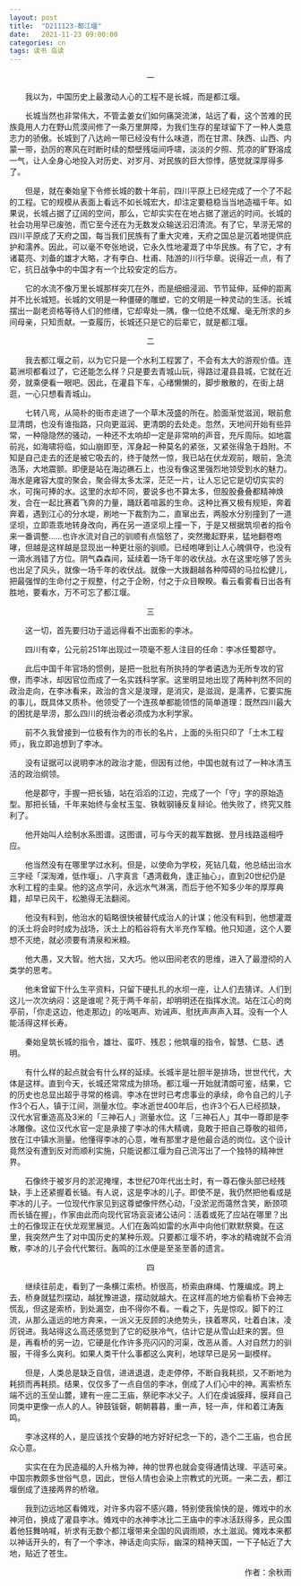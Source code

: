 ```yaml
---
layout: post
title:  "D211123-都江堰"
date:   2021-11-23 09:00:00
categories: cn
tags: 读书 岛读
---
```


<center>一</center>

&emsp;&emsp;我以为，中国历史上最激动人心的工程不是长城，而是都江堰。

&emsp;&emsp;长城当然也非常伟大，不管孟姜女们如何痛哭流涕，站远了看，这个苦难的民族竟用人力在野山荒漠间修了一条万里屏障，为我们生存的星球留下了一种人类意志力的骄傲。长城到了八达岭一带已经没有什么味道，而在甘肃、陕西、山西、内蒙一带，劲厉的寒风在时断时续的颓壁残垣间呼啸，淡淡的夕照、荒凉的旷野溶成一气，让人全身心地投入对历史、对岁月、对民族的巨大惊悸，感觉就深厚得多了。

&emsp;&emsp;但是，就在秦始皇下令修长城的数十年前，四川平原上已经完成了一个了不起的工程。它的规模从表面上看远不如长城宏大，却注定要稳稳当当地造福千年。如果说，长城占据了辽阔的空间，那么，它却实实在在地占据了邈远的时间。长城的社会功用早已废弛，而它至今还在为无数发众输送汩汩清流。有了它，旱涝无常的四川平原成了天府之国，每当我们民族有了重大灾难，天府之国总是沉着地提供庇护和濡养。因此，可以毫不夸张地说，它永久性地灌溉了中华民族。有了它，才有诸葛亮、刘备的雄才大略，才有李白、杜甫、陆游的川行华章。说得近一点，有了它，抗日战争中的中国才有一个比较安定的后方。

&emsp;&emsp;它的水流不像万里长城那样突兀在外，而是细细浸润、节节延伸，延伸的距离并不比长城短。长城的文明是一种僵硬的雕塑，它的文明是一种灵动的生活。长城摆出一副老资格等待人们的修缮，它却卑处一隅，像一位绝不炫耀、毫无所求的乡间母亲，只知贡献。一查履历，长城还只是它的后辈它，就是都江堰。

<center>二</center>

&emsp;&emsp;我去都江堰之前，以为它只是一个水利工程罢了，不会有太大的游观价值。连葛洲坝都看过了，它还能怎么样？只是要去青城山玩，得路过灌县县城，它就在近旁，就乘便看一眼吧。因此，在灌县下车，心绪懒懒的，脚步散散的，在街上胡逛，一心只想看青城山。

&emsp;&emsp;七转八弯，从简朴的街市走进了一个草木茂盛的所在。脸面渐觉滋润，眼前愈显清朗，也没有谁指路，只向更滋润、更清朗的去处走。忽然，天地间开始有些异常，一种隐隐然的骚动，一种还不太响却一定是非常响的声音，充斥周际。如地震前兆，如海啸将临，如山崩即至，浑身起一种莫名的紧张，又紧张得急于趋附。不知是自己走去的还是被它吸去的，终于陡然一惊，我已站在伏龙观前，眼前，急流浩荡，大地震颤。即便是站在海边礁石上，也没有像这里强烈地领受到水的魅力。海水是雍容大度的聚会，聚会得太多太深，茫茫一片，让人忘记它是切切实实的水，可掬可捧的水。这里的水却不同，要说多也不算太多，但股股叠叠都精神焕发，合在一起比赛着飞奔的力量，踊跃着喧嚣的生命。这种比赛又极有规矩，奔着奔着，遇到江心的分水堤，刷地一下裁割为二，直窜出去，两股水分别撞到了一道坚坝，立即乖乖地转身改向，再在另一道坚坝上撞一下，于是又根据筑坝者的指令来一番调整……也许水流对自己的驯顺有点恼怒了，突然撒起野来，猛地翻卷咆哮，但越是这样越是显现出一种更壮丽的驯顺。已经咆哮到让人心魄俱夺，也没有一滴水溅错了方位。阴气森森间，延续着一场千年的收伏战。水在这里吃够了苦头也出足了风头，就像一场千年的收伏战。就像一大拨翻越各种障碍的马拉松健儿，把最强悍的生命付之于规整，付之于企盼，付之于众目睽睽。看云看雾看日出各有胜地，要看水，万不可忘了都江堰。

<center>三</center>

&emsp;&emsp;这一切，首先要归功于遥远得看不出面影的李冰。

&emsp;&emsp;四川有幸，公元前251年出现过一项毫不惹人注目的任命：李冰任蜀郡守。

&emsp;&emsp;此后中国千年官场的惯例，是把一批批有所执持的学者遴选为无所专攻的官僚，而李冰，却因官位而成了一名实践科学家。这里明显地出现了两种判然不同的政治走向，在李冰看来，政治的含义是浚理，是消灾，是滋润，是濡养，它要实施的事儿，既具体又质朴。他领受了一个连孩单都能领悟的简单道理：既然四川最大的困扰是旱涝，那么四川的统治者必须成为水利学家。

&emsp;&emsp;前不久我曾接到一位极有作为的市长的名片，上面的头衔只印了「土木工程师」，我立即追想到了李冰。

&emsp;&emsp;没有证据可以说明李冰的政治才能，但因有过他，中国也就有过了一种冰清玉洁的政治纲领。

&emsp;&emsp;他是郡守，手握一把长锸，站在滔滔的江边，完成了一个「守」字的原始造型。那把长锸，千年来始终与金杖玉玺、铁戟钢锤反复辩论。他失败了，终究又胜利了。

&emsp;&emsp;他开始叫人绘制水系图谱。这图谱，可与今天的裁军数据、登月线路遥相呼应。

&emsp;&emsp;他当然没有在哪里学过水利。但是，以使命为学校，死钻几载，他总结出治水三字经「深淘滩，低作堰」、八字真言「遇湾截角，逢正抽心」，直到20世纪仍是水利工程的圭臬。他的这点学问，永远水气淋漓，而后于他不知多少年的厚厚典籍，却早已风干，松脆得无法翻阅。

&emsp;&emsp;他没有料到，他治水的韬略很快被替代成治人的计谋；他没有料到，他想灌溉的沃土将会时时成为战场，沃土上的稻谷将有大半充作军粮。他只知道，这个人要想不灭绝，就必须要有清泉和米粮。

&emsp;&emsp;他大愚，又大智。他大拙，又大巧。他以田间老农的思维，进入了最澄彻的人类学的思考。

&emsp;&emsp;他未曾留下什么生平资料，只留下硬扎扎的水坝一座，让人们去猜详。人们到这儿一次次纳闷：这是谁呢？死于两千年前，却明明还在指挥水流。站在江心的岗亭前，「你走这边，他走那边」的吆喝声、劝诫声、慰抚声声声入耳。没有一个人能活得这样长寿。

&emsp;&emsp;秦始皇筑长城的指令，雄壮、蛮吓、残忍；他筑堰的指令，智慧、仁慈、透明。

&emsp;&emsp;有什么样的起点就会有什么样的延续。长城半是壮胆半是排场，世世代代，大体是这样。直到今天，长城还常常成为排场。都江堰一开始就清朗可鉴，结果，它的历史也总显出超乎寻常的格调。李冰在世时已考虑事业的承续，命令自己的儿子作3个石人，镇于江间，测量水位。李冰逝世400年后，也许3个石人已经损缺，汉代水官重造高及3米的「三神石人」测量水位。这「三神石人」其中一尊即是李冰雕像。这位汉代水官一定是承接了李冰的伟大精魂，竟敢于把自己尊敬的祖师，放在江中镇水测量。他懂得李冰的心意，唯有那里才是他最合适的岗位。这个设计竟然没有遭到反对而顺利实施，只能说都江堰为自己流泻出了一个独特的精神世界。

&emsp;&emsp;石像终于被岁月的淤泥掩埋，本世纪70年代出土时，有一尊石像头部已经残缺，手上还紧握着长锸。有人说，这是李冰的儿子。即使不是，我仍然把他看成是李冰的儿子。一位现代作家见到这尊塑像怦然心动，「没淤泥而蔼然含笑，断颈项而长锸在握」，作家由此而向现代官场衮衮诸公诘问：活着或死了应站在哪里？出土的石像现正在伏龙观里展览。人们在轰鸣如雷的水声中向他们默默祭奠。在这里，我突然产生了对中国历史的某种乐观。只要都江堰不坍，李冰的精魂就不会消散，李冰的儿子会代代繁衍。轰鸣的江水便是至圣至善的遗言。

<center>四</center>

&emsp;&emsp;继续往前走，看到了一条横江索桥。桥很高，桥索由麻绳、竹篾编成。跨上去，桥身就猛烈摆动，越犹豫进退，摆动就越大。在这样高的地方偷看桥下会神志慌乱，但这是索桥，到处漏空，由不得你不看。一看之下，先是惊叹。脚下的江流，从那么遥远的地方奔来，一派义无反顾的决绝势头，挟着寒风，吐着白沫，凌厉锐进。我站得这么高还感觉到了它的砭肤冷气，估计它是从雪山赶来的罢。但是，再看桥的另一边，它硬是化作许多亮闪闪的河渠，改恶从善。人对自然力的驯服，干得多么爽利。如果人类干什么事都这么爽利，地球早已是另一副模样。

&emsp;&emsp;但是，人类总是缺乏自信，进进退退，走走停停，不断自我耗损，又不断地为耗损而再耗损。结果，仅仅多了一点自信的李冰，倒成了人们心中的神。离索桥东端不远的玉垒山麓，建有一座二王庙，祭祀李冰父子。人们在虔诚膜拜，膜拜自己同类中更像一点人的人。钟鼓钹磬，朝朝暮暮，重一声，轻一声，伴和着江涛轰鸣。

&emsp;&emsp;李冰这样的人，是应该找个安静的地方好好纪念一下的，造个二王庙，也合民众心意。

&emsp;&emsp;实实在在为民造福的人升格为神，神的世界也就会变得通情达理、平适可亲。中国宗教颇多世俗气息，因此，世俗人情也会染上宗教式的光斑。一来二去，都江堰倒成了连接两界的桥墩。

&emsp;&emsp;我到边远地区看傩戏，对许多内容不感兴趣，特别使我愉快的是，傩戏中的水神河伯，换成了灌县李冰。傩戏中的水神李冰比二王庙中的李冰活跃得多，民众围着他狂舞呐喊，祈求有无数个都江堰带来全国的风调雨顺，水土滋润。傩戏本来都以神话开头的，有了一个李冰，神话走向实际，幽深的精神天国，一下子帖近了大地，贴近了苍生。

<p align="right">作者：余秋雨</p>